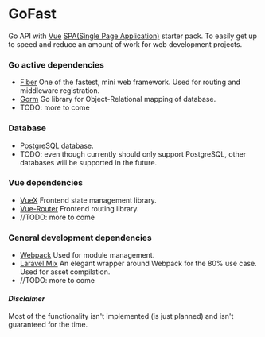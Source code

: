 # GoFast #
Go API with [Vue](https://vuejs.org/) 
[SPA(Single Page Application)](https://en.wikipedia.org/wiki/Single-page_application) starter pack.
To easily get up to speed and reduce an amount of work for web development projects. <br>

### Go active dependencies ###
- [Fiber](https://docs.gofiber.io) One of the fastest, mini web framework. Used for routing and middleware registration.
- [Gorm](https://gorm.io/) Go library for Object-Relational mapping of database.
- TODO: more to come

### Database ###
- [PostgreSQL](https://www.postgresql.org) database.
- TODO: even though currently should only support PostgreSQL, other databases will be supported in the future.

### Vue dependencies ### 
- [VueX](https://vuex.vuejs.org/) Frontend state management library.
- [Vue-Router](https://router.vuejs.org/) Frontend routing library.
- //TODO: more to come

### General development dependencies ###
- [Webpack](https://webpack.js.org/) Used for module management.
- [Laravel Mix](https://laravel-mix.com/) An elegant wrapper around Webpack for the 80% use case.
    Used for asset compilation.
- //TODO: more to come

#### *Disclaimer* ####
 Most of the functionality isn't implemented (is just planned) and isn't guaranteed for the time.